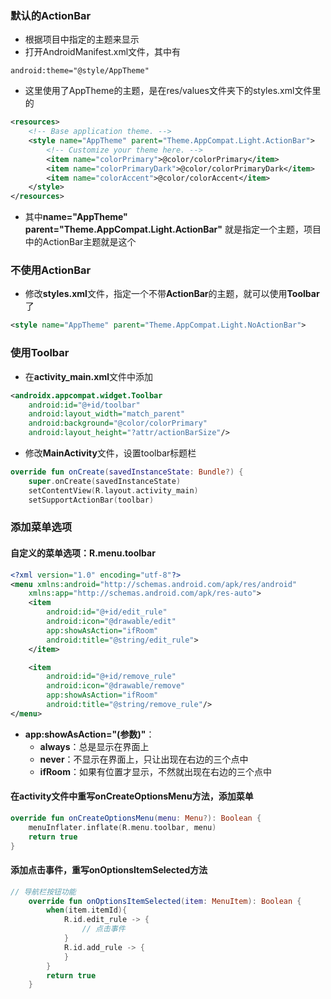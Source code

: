 ### 默认的ActionBar

- 根据项目中指定的主题来显示
- 打开AndroidManifest.xml文件，其中有

```
android:theme="@style/AppTheme"
```

- 这里使用了AppTheme的主题，是在res/values文件夹下的styles.xml文件里的

```xml
<resources>
    <!-- Base application theme. -->
    <style name="AppTheme" parent="Theme.AppCompat.Light.ActionBar">
        <!-- Customize your theme here. -->
        <item name="colorPrimary">@color/colorPrimary</item>
        <item name="colorPrimaryDark">@color/colorPrimaryDark</item>
        <item name="colorAccent">@color/colorAccent</item>
    </style>
</resources>
```

-  其中**name="AppTheme" parent="Theme.AppCompat.Light.ActionBar"** 就是指定一个主题，项目中的ActionBar主题就是这个

### 不使用ActionBar

- 修改**styles.xml**文件，指定一个不带**ActionBar**的主题，就可以使用**Toolbar**了

```xml
<style name="AppTheme" parent="Theme.AppCompat.Light.NoActionBar">
```

### 使用Toolbar

- 在**activity_main.xml**文件中添加

```xml
<androidx.appcompat.widget.Toolbar
    android:id="@+id/toolbar"
    android:layout_width="match_parent"
    android:background="@color/colorPrimary"
    android:layout_height="?attr/actionBarSize"/>
```

- 修改**MainActivity**文件，设置toolbar标题栏

```kotlin
override fun onCreate(savedInstanceState: Bundle?) {
    super.onCreate(savedInstanceState)
    setContentView(R.layout.activity_main)
    setSupportActionBar(toolbar)
```



### 添加菜单选项

#### 自定义的菜单选项：**R.menu.toolbar**

```xml
<?xml version="1.0" encoding="utf-8"?>
<menu xmlns:android="http://schemas.android.com/apk/res/android"
    xmlns:app="http://schemas.android.com/apk/res-auto">
    <item
        android:id="@+id/edit_rule"
        android:icon="@drawable/edit"
        app:showAsAction="ifRoom"
        android:title="@string/edit_rule">
    </item>

    <item
        android:id="@+id/remove_rule"
        android:icon="@drawable/remove"
        app:showAsAction="ifRoom"
        android:title="@string/remove_rule"/>
</menu>
```
- **app:showAsAction="(参数)"**：
  - **always**：总是显示在界面上
  - **never**：不显示在界面上，只让出现在右边的三个点中
  - **ifRoom**：如果有位置才显示，不然就出现在右边的三个点中

#### 在activity文件中重写**onCreateOptionsMenu**方法，添加菜单

```kotlin
override fun onCreateOptionsMenu(menu: Menu?): Boolean {
    menuInflater.inflate(R.menu.toolbar, menu)
    return true
}
```

#### 添加点击事件，重写**onOptionsItemSelected**方法

```kotlin
// 导航栏按钮功能
    override fun onOptionsItemSelected(item: MenuItem): Boolean {
        when(item.itemId){
            R.id.edit_rule -> {
                // 点击事件
            }
            R.id.add_rule -> {
            }
        }
        return true
    }
```



